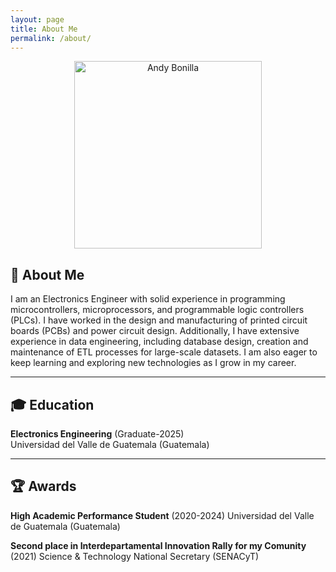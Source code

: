 ```yaml
---
layout: page
title: About Me
permalink: /about/
---
```


<p align="center">
  <img src="https://github.com/user-attachments/assets/7c096a1f-4e02-46a7-9799-9365143bfbe4" alt="Andy Bonilla" width="300" />
</p>

## 👤 About Me

I am an Electronics Engineer with solid experience in programming microcontrollers, microprocessors, and programmable logic controllers (PLCs). I have worked in the design and manufacturing of printed circuit boards (PCBs) and power circuit design. Additionally, I have extensive experience in data engineering, including database design, creation and maintenance of ETL processes for large-scale datasets. I am also eager to keep learning and exploring new technologies as I grow in my career.

---

## 🎓 Education

**Electronics Engineering** (Graduate-2025)  
Universidad del Valle de Guatemala (Guatemala)

---
## 🏆 Awards 

**High Academic Performance Student** (2020-2024)
Universidad del Valle de Guatemala (Guatemala)

**Second place in Interdepartamental Innovation Rally for my Comunity** (2021)
Science & Technology National Secretary (SENACyT)


